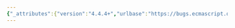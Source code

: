 ```yaml
---
{"_attributes":{"version":"4.4.4+","urlbase":"https://bugs.ecmascript.org/","maintainer":"dherman@mozilla.com"},"bug":{"bug_id":2409,"creation_ts":"2013-12-27 11:59:00 -0800","short_desc":"White space missing char U+0085 (Next Line)","delta_ts":"2014-05-31 00:21:55 -0700","product":"Draft for 6th Edition","component":"technical issue","version":"Rev 21: November 8, 2013 Draft","rep_platform":"All","op_sys":"All","bug_status":"RESOLVED","resolution":"FIXED","priority":"Normal","bug_severity":"enhancement","everconfirmed":true,"reporter":{"uid":"billti","name":"Bill Ticehurst"},"assigned_to":{"uid":"allen","name":"Allen Wirfs-Brock"},"cc":"ecmascriptbugs","long_desc":[{"commentid":6958,"comment_count":0,"who":{"uid":"billti","name":"Bill Ticehurst"},"bug_when":"2013-12-27 11:59:18 -0800","thetext":"In section \"11.2 WhiteSpace\", table 27 lists the ECMAScript whitespace characters, and goes on to state that \"ECMAScript implementations must recognize all of the white space characters defined in Unicode 5.1\".\n\nHowever the table doesn't account for U+0085 \"NEXT LINE (NEL)\" which is defined as White_Space in Unicode 5.1 (see http://www.unicode.org/Public/5.1.0/ucd/PropList.txt ), and is not covered by the \"Other Category Zs\" row in table 27 (as it is in category \"Cc\")."},{"commentid":7210,"comment_count":1,"who":{"uid":"allen","name":"Allen Wirfs-Brock"},"bug_when":"2014-02-07 13:11:54 -0800","thetext":"fixed in rev23.\n\nClarified that we are talking about Category Zs and not the Unicode White_Space property.\n\nAdded note clarifying that the exclusion of things like NEL is intentional"},{"commentid":7529,"comment_count":2,"who":{"uid":"allen","name":"Allen Wirfs-Brock"},"bug_when":"2014-04-06 11:29:45 -0700","thetext":"fixed in rev23 draft"},{"commentid":8717,"comment_count":3,"who":{"uid":"ecmascriptbugs","name":"Norbert"},"bug_when":"2014-05-31 00:21:55 -0700","thetext":"See also the discussion of U+0085 and its intentional exclusion in bug 409."}]}}
---
```

